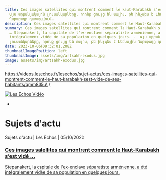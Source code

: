 ```yaml
---
title: Ces images satellites qui montrent comment le Haut-Karabakh s’est vidé …
  Այս արբանյակային լուսանկարները, որոնք ցույց են տալիս, թե ինչպես է Լեռնային
  Ղարաբաղը դատարկվում…
description: Ces images satellites qui montrent comment le Haut-Karabakh s’est vidé …
summary: Ces images satellites qui montrent comment le Haut-Karabakh s’est vidé
  … Stepanakert, la capitale de l'ex-enclave séparatiste arménienne, a été
  intégralement vidée de sa population en quelques jours. -  Այս արբանյակային
  լուսանկարները, որոնք ցույց են տալիս, թե ինչպես է Լեռնային Ղարաբաղը դատարկվում…
date: 2023-10-06T09:32:01.208Z
thumbnailImagePosition: left
thumbnailImage: assets/img/artsakh-exodus.jpg
image: assets/img/artsakh-exodus.jpg
---
```

https://videos.lesechos.fr/lesechos/sujet-actus/ces-images-satellites-qui-montrent-comment-le-haut-karabakh-sest-vide-de-ses-habitants/qmm835u\
\
<!--StartFragment-->

[![Les Echos Vidéo](https://videos.lesechos.fr/img/logo-ekko.png)](http://www.lesechos.fr/)

*

# Sujets d'actu

Sujets d'actu | Les Echos | 05/10/2023

### [Ces images satellites qui montrent comment le Haut-Karabakh s’est vidé …](https://videos.lesechos.fr/lesechos/sujet-actus/ces-images-satellites-qui-montrent-comment-le-haut-karabakh-sest-vide-de-ses-habitants/qmm835u)

[Stepanakert, la capitale de l'ex-enclave séparatiste arménienne, a été intégralement vidée de sa population en quelques jours.](https://videos.lesechos.fr/lesechos/sujet-actus/ces-images-satellites-qui-montrent-comment-le-haut-karabakh-sest-vide-de-ses-habitants/qmm835u)

<!--EndFragment-->